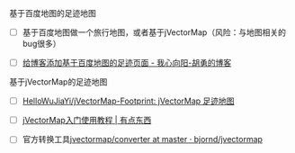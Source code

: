 基于百度地图的足迹地图
- [ ] 基于百度地图做一个旅行地图，或者基于jVectorMap（风险：与地图相关的bug很多）
- [ ] [给博客添加基于百度地图的足迹页面 - 我心向阳-胡勇的博客](https://www.hollowman.cn/archives/addfootmap.html)


基于jVectorMap的足迹地图
- [ ] [HelloWuJiaYi/jVectorMap-Footprint: jVectorMap 足迹地图](https://github.com/HelloWuJiaYi/jVectorMap-Footprint)
- [ ] [jVectorMap入门使用教程 | 有点东西](https://www.youdiandongxi.com/article/jVectorMap-use.html)
- [ ] 官方转换工具[jvectormap/converter at master · bjornd/jvectormap](https://github.com/bjornd/jvectormap/tree/master/converter)


